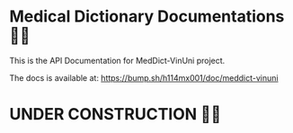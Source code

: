 # Medical Dictionary Documentations 🏥📖

This is the API Documentation for MedDict-VinUni project. 

The docs is available at: https://bump.sh/h114mx001/doc/meddict-vinuni

# **UNDER CONSTRUCTION 🚧👷**
